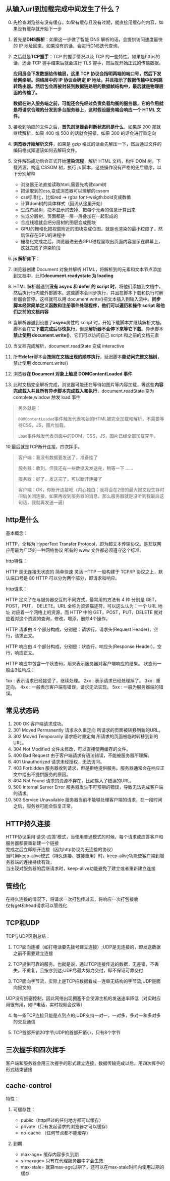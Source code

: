 ## 从输入url到加载完成中间发生了什么？
0. 先检查浏览器有没有缓存，如果有缓存且没有过期，就直接用缓存的内容，如果没有缓存就开始下一步
1. 首先是**DNS解析**：如果这一步做了智能 DNS 解析的话，会提供访问速度最快的 IP 地址回来，如果没有的话，会进行DNS迭代查询。

2. 之后就是**TCP握手**：TCP 的握手情况以及 TCP 的一些特性。如果是https的话，还会 TCP 握手结束后就会进行 TLS 握手，然后就开始正式的传输数据。

   **应用层会下发数据给传输层，这里 TCP 协议会指明两端的端口号，然后下发给网络层。网络层中的 IP 协议会确定 IP 地址，并且指示了数据传输中如何跳转路由器。然后包会再被封装到数据链路层的数据帧结构中，最后就是物理层面的传输了。**

   **数据在进入服务端之前，可能还会先经过负责负载均衡的服务器，它的作用就是将请求合理的分发到多台服务器上，这时假设服务端会响应一个 HTML 文件。**

3. 接收到响应的文件之后，**首先浏览器会判断状态码是什么**，如果是 200 那就继续解析，如果 400 或 500 的话就会报错，如果 300 的话会进行重定向

4. **浏览器开始解析文件**，如果是 gzip 格式的话会先解压一下，然后通过文件的编码格式知道该如何去解码文件。

5. 文件解码成功后会正式开始**渲染流程**，解析 HTML 文档，构件 DOM 树，下载资源，构造 CSSOM 树，执行 js 脚本，这些操作没有严格的先后顺序，以下分别解释
    - 浏览器无法直接读取html,需要先构建dom树 
    - 把读取到的css,变成浏览器可以理解的cssom
    - css标准化，比如red -> rgba font-weigth:bold变成数值
    - 计算dom树的具体样式（回流从这里开始）
    - 生成布局树，把不显示的去掉、把每个元素的信息计算出来
    - 生成分层树，页面都是一层一层叠加在一起形成的
    - 合成线程就会把分层树的图层变成图块
    - GPU的栅格化把视窗附近的图块变成位图，就是也渲染的最小粒度了，然后保存在GPU的进程中
    - 栅格化完成之后，浏览器进去去GPU进程里取出页面内容显示在屏幕上，这就完成了渲染阶段

8. **js 解析如下**：

1. 浏览器创建 Document 对象并解析 HTML，将解析到的元素和文本节点添加到文档中，此时**document.readystate 为 loading**
2. HTML 解析器遇到**没有 async 和 defer 的 script 时**，将他们添加到文档中，然后执行行内或外部脚本。这些脚本会同步执行，并且在脚本下载和执行时解析器会暂停。这样就可以用 document.write()把文本插入到输入流中。**同步脚本经常简单定义函数和注册事件处理程序，他们可以遍历和操作 script 和他们之前的文档内容**
3. 当解析器遇到设置了**async**属性的 script 时，开始下载脚本并继续解析文档。脚本会在它**下载完成后尽快执行**，但是**解析器不会停下来等它下载**。异步脚本**禁止使用 document.write()**，它们可以访问自己 script 和之前的文档元素
4. 当文档完成解析，document.readState 变成 interactive
5. 所有**defer**脚本会**按照在文档出现的顺序执行**，延迟脚本**能访问完整文档树**，禁止使用 document.write()
6. 浏览器**在 Document 对象上触发 DOMContentLoaded 事件**
7. 此时文档完全解析完成，浏览器可能还在等待如图片等内容加载，等这些**内容完成载入并且所有异步脚本完成载入和执行**，document.readState 变为 complete,window 触发 load 事件

> 另外就是：
>
> `DOMContentLoaded`事件触发代表初始的HTML被完全加载和解析，不需要等待CSS，JS，图片加载。
>
> `Load`事件触发代表页面中的DOM，CSS，JS，图片已经全部加载完毕。

10.最后就是TCP断开连接，四次挥手。

> 客户端：我没有数据要发送了，准备挂了
>
> 服务器：收到，但我还有一些数据没发送完，稍等一下 ......
>
> 服务器：好了，发送完了，可以断开连接了
>
> 客户端：OK，你断开连接吧（内心独白：我将会在2倍的最大报文段生存时间后关闭连接，如果再收到服务器的消息，那么服务器就是没听到我最后这句话，我就再发送一遍）



## http是什么
基本概念：

HTTP，全称为 HyperText Transfer Protocol，即为超文本传输协议。是互联网应用最为广泛的一种网络协议
所有的 www 文件都必须遵守这个标准。

http特性：

HTTP 是无连接无状态的 简单快速 灵活
HTTP 一般构建于 TCP/IP 协议之上，默认端口号是 80
HTTP 可以分为两个部分，即请求和响应。

http请求：

HTTP 定义了在与服务器交互的不同方式，最常用的方法有 4 种
分别是 GET，POST，PUT， DELETE。URL 全称为资源描述符，可以这么认为：一个 URL 地址
对应着一个网络上的资源，而 HTTP 中的 GET，POST，PUT，DELETE 
就对应着对这个资源的查询，修改，增添，删除4个操作。

HTTP 请求由 4 个部分构成，分别是：请求行，请求头(Request Header)，空行，请求正文。

HTTP 响应由 4 个部分构成，分别是：状态行，响应头(Response Header)，空行，响应正文。

HTTP 响应中包含一个状态码，用来表示服务器对客户端响应的结果。
状态码一般由3位构成：

1xx : 表示请求已经接受了，继续处理。
2xx : 表示请求已经处理掉了。
3xx : 重定向。
4xx : 一般表示客户端有错误，请求无法实现。
5xx : 一般为服务器端的错误。


## 常见状态码
1. 200 OK 客户端请求成功。
2. 301 Moved Permanently 请求永久重定向 所请求的页面被转移到新的URL。
3. 302 Moved Temporarily 请求临时重定向 所请求的页面被临时转移到新的URL。
4. 304 Not Modified 文件未修改，可以直接使用缓存的文件。
5. 400 Bad Request 由于客户端请求有语法错误，不能被服务器所理解。
6. 401 Unauthorized 请求未经授权，无法访问。
7. 403 Forbidden 服务器收到请求，但是拒绝提供服务。服务器通常会在响应正文中给出不提供服务的原因。
8. 404 Not Found 请求的资源不存在，比如输入了错误的URL。
9. 500 Internal Server Error 服务器发生不可预期的错误，导致无法完成客户端的请求。
10. 503 Service Unavailable 服务器当前不能够处理客户端的请求，在一段时间之后，服务器可能会恢复正常。


## HTTP持久连接
HTTP协议采用‘请求-应答’模式，当使用普通模式的时候，每个请求或应答客户和服务器都要重新建一个链接  
完成之后立即断开连接（因为http协议为无连接的协议）  
当时用keep-alive模式（持久连接、链接重用）时，keep-alive功能使客户端到服务器端的连接持续有效，  
当出现对服务器的后继请求时，keep-alive功能避免了建立或者重新建立连接

## 管线化
在持久连接的情况下，将请求一次打包传过去，将响应一次打包接收  
仅有get和head请求可以管线化


## TCP和UDP
TCP与UDP区别总结：

1. TCP面向连接（如打电话要先拨号建立连接）;UDP是无连接的，即发送数据之前不需要建立连接

2. TCP提供可靠的服务。也就是说，通过TCP连接传送的数据，无差错，不丢失，不重复，且按序到达;UDP尽最大努力交付，即不保证可靠交付

3. TCP面向字节流，实际上是TCP把数据看成一连串无结构的字节流;UDP是面向报文的

UDP没有拥塞控制，因此网络出现拥塞不会使源主机的发送速率降低（对实时应用很有用，如IP电话，实时视频会议等）

4. 每一条TCP连接只能是点到点的;UDP支持一对一，一对多，多对一和多对多的交互通信

5. TCP首部开销20字节;UDP的首部开销小，只有8个字节

## 三次握手和四次挥手
客户端和服务器会用三次握手的形式建立连接，数据传输完成以后，用四次挥手的形式结束链接


## cache-control
特性：
1. 可缓存性：
   - public（http经过的任何地方都可以缓存） 
   - private（只有发起请求的浏览器才可以缓存）
   - no-cache （任何节点都不能缓存）

2. 到期
   - max-age=<seconds> 缓存内容多久到期
   - s-maxage=<seconds> 只有在代理服务器中才会生效
   - max-stale=<seconds> 就算max-age过期了，还可以在max-stale时间内使用过期的缓存

